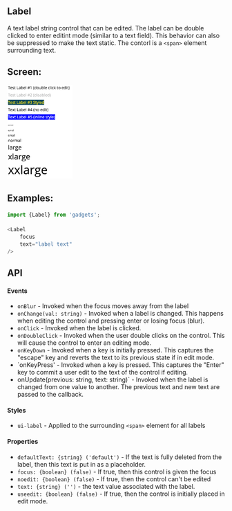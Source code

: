 <a name="module_Label"></a>

## Label
A text label string control that can be edited.  The label can be double
clicked to enter editint mode (similar to a text field).  This behavior can
also be suppressed to make the text static.  The contorl is a `<span>`
element surrounding text.

## Screen:
<img src="https://github.com/jmquigley/gadgets/blob/master/images/label.png" width="30%" />

## Examples:

```javascript
import {Label} from 'gadgets';

<Label
    focus
    text="label text"
/>
```

## API
#### Events
- `onBlur` - Invoked when the focus moves away from the label
- `onChange(val: string)` - Invoked when a label is changed.  This happens
when editing the control and pressing enter or losing focus (blur).
- `onClick` - Invoked when the label is clicked.
- `onDoubleClick` - Invoked when the user double clicks on the control.  This
will cause the control to enter an editing mode.
- `onKeyDown` - Invoked when a key is initially pressed.  This captures the
"escape" key and reverts the text to its previous state if in edit mode.
- `onKeyPress' - Invoked when a key is pressed.  This captures the "Enter"
key to commit a user edit to the text of the control if editing.
- onUpdate(previous: string, text: string)` - Invoked when the label is
changed from one value to another.  The previous text and new text are passed
to the callback.

#### Styles
- `ui-label` - Applied to the surrounding `<span>` element for all labels

#### Properties
- `defaultText: {string} ('default')` - If the text is fully deleted from the
label, then this text is put in as a placeholder.
- `focus: {boolean} (false)` - If true, then this control is given the focus
- `noedit: {boolean} (false)` - If true, then the control can't be edited
- `text: {string} ('')` - the text value associated with the label.
- `useedit: {boolean} (false)` - If true, then the control is initially placed in
edit mode.

